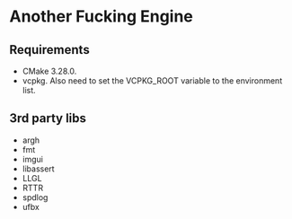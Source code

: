 # Another Fucking Engine

## Requirements
* CMake 3.28.0.
* vcpkg. Also need to set the VCPKG_ROOT variable to the environment list.

## 3rd party libs
* argh
* fmt
* imgui
* libassert
* LLGL
* RTTR
* spdlog
* ufbx